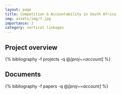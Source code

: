 ```yaml
---
layout: page
title: Competition & Accountability in South Africa
img: assets/img/7.jpg
importance: 2
category: vertical linkages
---
```


## Project overview

<div class="publications">

  {% bibliography -f projects -q @*[proj~=account]* %}

</div>

## Documents

<div class="publications">

  {% bibliography -f papers -q @*[proj~=account]* %}

</div>
